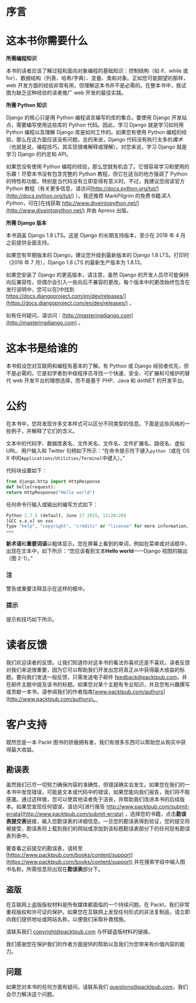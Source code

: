 # 序言

# 这本书你需要什么

**所需编程知识**

本书的读者应该了解过程和面向对象编程的基础知识：控制结构（如 if、while 或 for）、数据结构（列表、哈希/字典）、变量、类和对象。正如您可能期望的那样，web 开发方面的经验非常有用，但理解这本书并不是必需的。在整本书中，我试图为缺乏这种经验的读者推广 web 开发的最佳实践。

**所需 Python 知识**

Django 的核心只是用 Python 编程语言编写的库的集合。要使用 Django 开发站点，需要编写使用这些库的 Python 代码。因此，学习 Django 就是学习如何用 Python 编程以及理解 Django 库是如何工作的。如果您有使用 Python 编程的经验，那么在这方面应该没有问题。总的来说，Django 代码没有执行太多的*魔术*（也就是说，编程技巧，其实现很难解释或理解）。对您来说，学习 Django 就是学习 Django 的约定和 API。

如果您没有使用 Python 编程的经验，那么您就有机会了。它很容易学习和使用的乐趣！尽管本书没有包含完整的 Python 教程，但它在适当的地方强调了 Python 的特性和功能，特别是当代码没有立即变得有意义时。不过，我建议您阅读官方 Python 教程（有关更多信息，请访问[http://docs.python.org/tut/](http://docs.python.org/tut/) ）。我还推荐 MarkPilgrim 的免费书籍*深入 Python*，可在[在线获取 http://www.diveintopython.net/](http://www.diveintopython.net/) 并由 Apress 出版。

**所需 Django 版本**

本书涵盖 Django 1.8 LTS。这是 Django 的长期支持版本，至少在 2018 年 4 月之前提供全面支持。

如果您有早期版本的 Django，建议您升级到最新版本的 Django 1.8 LTS。打印时（2016 年 7 月），Django 1.8 LTS 的最新生产版本为 1.8.13。

如果您安装了 Django 的更高版本，请注意，虽然 Django 的开发人员尽可能保持向后兼容性，但偶尔会引入一些向后不兼容的更改。每个版本中的更改始终包含在发行说明中，您可以在[中找到 https://docs.djangoproject.com/en/dev/releases/](https://docs.djangoproject.com/en/dev/releases/) 。

如有任何疑问，请访问：[http://masteringdjango.com](http://masteringdjango.com) 。

# 这本书是给谁的

本书假设您对互联网和编程有基本的了解。有 Python 或 Django 经验者优先，但不是必需的。它是初学者到中级程序员寻找一个快速、安全、可扩展和可维护的替代 web 开发平台的理想选择，而不是基于 PHP、Java 和 dotNET 的开发平台。

# 公约

在本书中，您将发现许多文本样式可以区分不同类型的信息。下面是这些风格的一些例子，并解释了它们的含义。

文本中的代码字、数据库表名、文件夹名、文件名、文件扩展名、路径名、虚拟 URL、用户输入和 Twitter 句柄如下所示：“在命令提示符下键入`python`（或在 OS X 中的`Applications/Utilities/Terminal`中键入）。”

代码块设置如下：

```py
from django.http import HttpResponse
def hello(request):
return HttpResponse("Hello world")
```

任何命令行输入或输出的编写方式如下：

```py
Python 2.7.5 (default, June 27 2015, 13:20:20)
[GCC x.x.x] on xxx
Type "help", "copyright", "credits" or "license" for more information.
>>>

```

**新术语**和**重要词语**以粗体显示。您在屏幕上看到的单词，例如在菜单或对话框中，出现在文本中，如下所示：“您应该看到文本**Hello world**——Django 视图的输出（图 2-1）。”

### 注

警告或重要注释显示在这样的框中。

### 提示

提示和技巧如下所示。

# 读者反馈

我们欢迎读者的反馈。让我们知道你对这本书的看法你喜欢还是不喜欢。读者反馈对我们来说很重要，因为它可以帮助我们开发出您将真正从中获得最大收益的标题。要向我们发送一般反馈，只需发送电子邮件 feedback@packtpub.com，并在邮件主题中提及该书的标题。如果您对某个主题有专业知识，并且您有兴趣撰写或贡献一本书，请参阅我们的作者指南[www.packtpub.com/authors](http://www.packtpub.com/authors)。

# 客户支持

既然您是一本 Packt 图书的骄傲拥有者，我们有很多东西可以帮助您从购买中获得最大收益。

## 勘误表

虽然我们已尽一切努力确保内容的准确性，但错误确实会发生。如果您在我们的一本书中发现错误，可能是文本或代码中的错误，如果您能向我们报告，我们将不胜感激。通过这样做，您可以使其他读者免于沮丧，并帮助我们改进本书的后续版本。如果您发现任何错误，请访问[进行报告 http://www.packtpub.com/submit-errata](http://www.packtpub.com/submit-errata) ，选择您的书籍，点击**勘误表提交表**链接，输入您勘误表的详细信息。一旦您的勘误表得到验证，您的提交将被接受，勘误表将上载到我们的网站或添加到该标题勘误表部分下的任何现有勘误表列表中。

要查看之前提交的勘误表，请转至[https://www.packtpub.com/books/content/support](https://www.packtpub.com/books/content/support) 并在搜索字段中输入图书名称。所需信息将出现在**勘误表**部分下。

## 盗版

在互联网上盗版版权材料是所有媒体都面临的一个持续问题。在 Packt，我们非常重视版权和许可证的保护。如果您在互联网上发现任何形式的非法复制品，请立即向我们提供地址或网站名称，以便我们采取补救措施。

请联系我们 copyright@packtpub.com 与怀疑盗版材料的链接。

我们感谢您在保护我们的作者方面提供的帮助以及我们为您带来有价值内容的能力。

## 问题

如果您对本书的任何方面有疑问，请联系我们 questions@packtpub.com，我们会尽力解决这个问题。